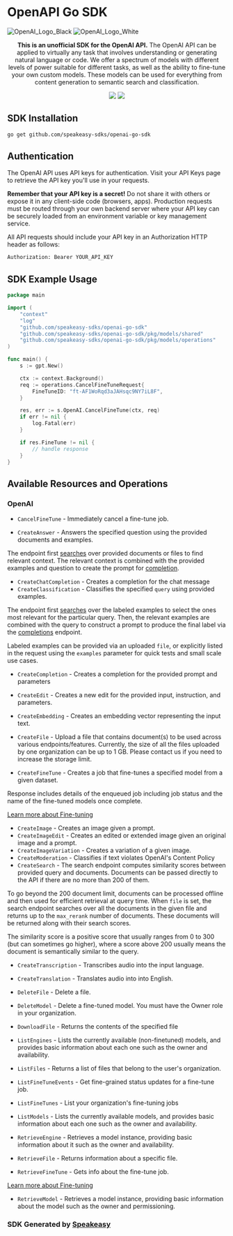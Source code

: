 # OpenAPI Go SDK

![OpenAI_Logo_Black](https://user-images.githubusercontent.com/6267663/220744241-48f469af-40b6-4d7f-ab48-8426b30189f0.svg#gh-light-mode-only)
![OpenAI_Logo_White](https://user-images.githubusercontent.com/6267663/220744513-66c99d0e-ed91-4577-982f-e7128d35ce95.svg#gh-dark-mode-only)

<div align="center">
   <p><strong>This is an unofficial SDK for the OpenAI API.</strong>  The OpenAI API can be applied to virtually any task that involves understanding or generating natural language or code. We offer a spectrum of models with different levels of power suitable for different tasks, as well as the ability to fine-tune your own custom models. These models can be used for everything from content generation to semantic search and classification.</p>
   <a href="https://github.com/speakeasy-sdks/openai-go-sdk/actions"><img src="https://img.shields.io/github/actions/workflow/status/speakeasy-sdks/openai-go-sdk/speakeasy_sdk_generation.yml?style=for-the-badge" /></a>
  <a href="https://platform.openai.com/docs/introduction"><img src="https://img.shields.io/static/v1?label=Docs&message=API Ref&color=2ca47c&style=for-the-badge" /></a>
</div> 

<!-- Start SDK Installation -->
## SDK Installation

```bash
go get github.com/speakeasy-sdks/openai-go-sdk
```
<!-- End SDK Installation -->

## Authentication

The OpenAI API uses API keys for authentication. Visit your API Keys page to retrieve the API key you'll use in your requests.

**Remember that your API key is a secret!** Do not share it with others or expose it in any client-side code (browsers, apps). Production requests must be routed through your own backend server where your API key can be securely loaded from an environment variable or key management service.

All API requests should include your API key in an Authorization HTTP header as follows:

```bash
Authorization: Bearer YOUR_API_KEY
```

## SDK Example Usage
<!-- Start SDK Example Usage -->
```go
package main

import (
    "context"
    "log"
    "github.com/speakeasy-sdks/openai-go-sdk"
    "github.com/speakeasy-sdks/openai-go-sdk/pkg/models/shared"
    "github.com/speakeasy-sdks/openai-go-sdk/pkg/models/operations"
)

func main() {
    s := gpt.New()

    ctx := context.Background()    
    req := operations.CancelFineTuneRequest{
        FineTuneID: "ft-AF1WoRqd3aJAHsqc9NY7iL8F",
    }

    res, err := s.OpenAI.CancelFineTune(ctx, req)
    if err != nil {
        log.Fatal(err)
    }

    if res.FineTune != nil {
        // handle response
    }
}
```
<!-- End SDK Example Usage -->

<!-- Start SDK Available Operations -->
## Available Resources and Operations


### OpenAI

* `CancelFineTune` - Immediately cancel a fine-tune job.

* `CreateAnswer` - Answers the specified question using the provided documents and examples.

The endpoint first [searches](/docs/api-reference/searches) over provided documents or files to find relevant context. The relevant context is combined with the provided examples and question to create the prompt for [completion](/docs/api-reference/completions).

* `CreateChatCompletion` - Creates a completion for the chat message
* `CreateClassification` - Classifies the specified `query` using provided examples.

The endpoint first [searches](/docs/api-reference/searches) over the labeled examples
to select the ones most relevant for the particular query. Then, the relevant examples
are combined with the query to construct a prompt to produce the final label via the
[completions](/docs/api-reference/completions) endpoint.

Labeled examples can be provided via an uploaded `file`, or explicitly listed in the
request using the `examples` parameter for quick tests and small scale use cases.

* `CreateCompletion` - Creates a completion for the provided prompt and parameters
* `CreateEdit` - Creates a new edit for the provided input, instruction, and parameters.
* `CreateEmbedding` - Creates an embedding vector representing the input text.
* `CreateFile` - Upload a file that contains document(s) to be used across various endpoints/features. Currently, the size of all the files uploaded by one organization can be up to 1 GB. Please contact us if you need to increase the storage limit.

* `CreateFineTune` - Creates a job that fine-tunes a specified model from a given dataset.

Response includes details of the enqueued job including job status and the name of the fine-tuned models once complete.

[Learn more about Fine-tuning](/docs/guides/fine-tuning)

* `CreateImage` - Creates an image given a prompt.
* `CreateImageEdit` - Creates an edited or extended image given an original image and a prompt.
* `CreateImageVariation` - Creates a variation of a given image.
* `CreateModeration` - Classifies if text violates OpenAI's Content Policy
* `CreateSearch` - The search endpoint computes similarity scores between provided query and documents. Documents can be passed directly to the API if there are no more than 200 of them.

To go beyond the 200 document limit, documents can be processed offline and then used for efficient retrieval at query time. When `file` is set, the search endpoint searches over all the documents in the given file and returns up to the `max_rerank` number of documents. These documents will be returned along with their search scores.

The similarity score is a positive score that usually ranges from 0 to 300 (but can sometimes go higher), where a score above 200 usually means the document is semantically similar to the query.

* `CreateTranscription` - Transcribes audio into the input language.
* `CreateTranslation` - Translates audio into into English.
* `DeleteFile` - Delete a file.
* `DeleteModel` - Delete a fine-tuned model. You must have the Owner role in your organization.
* `DownloadFile` - Returns the contents of the specified file
* `ListEngines` - Lists the currently available (non-finetuned) models, and provides basic information about each one such as the owner and availability.
* `ListFiles` - Returns a list of files that belong to the user's organization.
* `ListFineTuneEvents` - Get fine-grained status updates for a fine-tune job.

* `ListFineTunes` - List your organization's fine-tuning jobs

* `ListModels` - Lists the currently available models, and provides basic information about each one such as the owner and availability.
* `RetrieveEngine` - Retrieves a model instance, providing basic information about it such as the owner and availability.
* `RetrieveFile` - Returns information about a specific file.
* `RetrieveFineTune` - Gets info about the fine-tune job.

[Learn more about Fine-tuning](/docs/guides/fine-tuning)

* `RetrieveModel` - Retrieves a model instance, providing basic information about the model such as the owner and permissioning.
<!-- End SDK Available Operations -->

### SDK Generated by [Speakeasy](https://docs.speakeasyapi.dev/docs/using-speakeasy/client-sdks)
